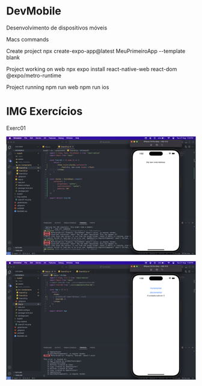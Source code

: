 # DevMobile
 Desenvolvimento de dispositivos móveis

Macs commands

Create project
npx create-expo-app@latest MeuPrimeiroApp --template blank

Project working on web
npx expo install react-native-web react-dom @expo/metro-runtime

Project running
npm run web
npm run ios

# IMG Exercícios

Exerc01

![exerc01ios](https://github.com/mharteux/DevMobile/blob/main/Img-readme/exerc01-ios.png)

![exerc02ios](https://github.com/mharteux/DevMobile/blob/main/Img-readme/exerc02-ios.png)
